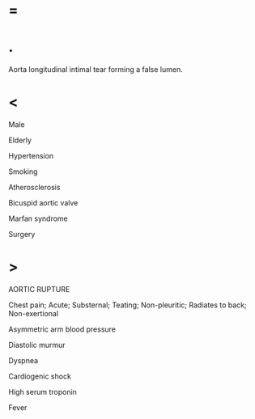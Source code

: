 # =

# .

Aorta longitudinal intimal tear forming a false lumen.

# <

Male

Elderly

Hypertension

Smoking

Atherosclerosis

Bicuspid aortic valve

Marfan syndrome

Surgery

# >

AORTIC RUPTURE

Chest pain; Acute; Substernal; Teating; Non-pleuritic; Radiates to back; Non-exertional

Asymmetric arm blood pressure

Diastolic murmur

Dyspnea

Cardiogenic shock

High serum troponin

Fever
